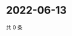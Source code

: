# 2022-06-13

共 0 条

<!-- BEGIN WEIBO -->
<!-- 最后更新时间 Mon Jun 13 2022 16:16:53 GMT+0800 (China Standard Time) -->

<!-- END WEIBO -->
